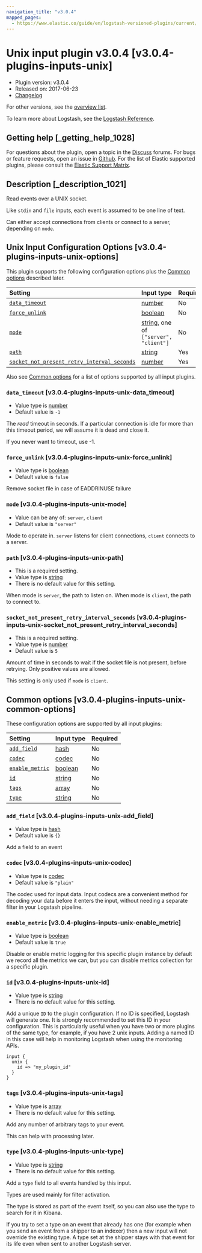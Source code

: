 ```yaml
---
navigation_title: "v3.0.4"
mapped_pages:
  - https://www.elastic.co/guide/en/logstash-versioned-plugins/current/v3.0.4-plugins-inputs-unix.html
---
```


# Unix input plugin v3.0.4 [v3.0.4-plugins-inputs-unix]

* Plugin version: v3.0.4
* Released on: 2017-06-23
* [Changelog](https://github.com/logstash-plugins/logstash-input-unix/blob/v3.0.4/CHANGELOG.md)

For other versions, see the [overview list](input-unix-index.md).

To learn more about Logstash, see the [Logstash Reference](https://www.elastic.co/guide/en/logstash/current/index.html).

## Getting help [_getting_help_1028]

For questions about the plugin, open a topic in the [Discuss](http://discuss.elastic.co) forums. For bugs or feature requests, open an issue in [Github](https://github.com/logstash-plugins/logstash-input-unix). For the list of Elastic supported plugins, please consult the [Elastic Support Matrix](https://www.elastic.co/support/matrix#matrix_logstash_plugins).

## Description [_description_1021]

Read events over a UNIX socket.

Like `stdin` and `file` inputs, each event is assumed to be one line of text.

Can either accept connections from clients or connect to a server, depending on `mode`.

## Unix Input Configuration Options [v3.0.4-plugins-inputs-unix-options]

This plugin supports the following configuration options plus the [Common options](v3-0-4-plugins-inputs-unix.md#v3.0.4-plugins-inputs-unix-common-options) described later.

| Setting | Input type | Required |
| :- | :- | :- |
| [`data_timeout`](v3-0-4-plugins-inputs-unix.md#v3.0.4-plugins-inputs-unix-data_timeout) | [number](/lsr/value-types.md#number) | No |
| [`force_unlink`](v3-0-4-plugins-inputs-unix.md#v3.0.4-plugins-inputs-unix-force_unlink) | [boolean](/lsr/value-types.md#boolean) | No |
| [`mode`](v3-0-4-plugins-inputs-unix.md#v3.0.4-plugins-inputs-unix-mode) | [string](/lsr/value-types.md#string), one of `["server", "client"]` | No |
| [`path`](v3-0-4-plugins-inputs-unix.md#v3.0.4-plugins-inputs-unix-path) | [string](/lsr/value-types.md#string) | Yes |
| [`socket_not_present_retry_interval_seconds`](v3-0-4-plugins-inputs-unix.md#v3.0.4-plugins-inputs-unix-socket_not_present_retry_interval_seconds) | [number](/lsr/value-types.md#number) | Yes |

Also see [Common options](v3-0-4-plugins-inputs-unix.md#v3.0.4-plugins-inputs-unix-common-options) for a list of options supported by all input plugins.

### `data_timeout` [v3.0.4-plugins-inputs-unix-data_timeout]

* Value type is [number](/lsr/value-types.md#number)
* Default value is `-1`

The *read* timeout in seconds. If a particular connection is idle for more than this timeout period, we will assume it is dead and close it.

If you never want to timeout, use -1.

### `force_unlink` [v3.0.4-plugins-inputs-unix-force_unlink]

* Value type is [boolean](/lsr/value-types.md#boolean)
* Default value is `false`

Remove socket file in case of EADDRINUSE failure

### `mode` [v3.0.4-plugins-inputs-unix-mode]

* Value can be any of: `server`, `client`
* Default value is `"server"`

Mode to operate in. `server` listens for client connections, `client` connects to a server.

### `path` [v3.0.4-plugins-inputs-unix-path]

* This is a required setting.
* Value type is [string](/lsr/value-types.md#string)
* There is no default value for this setting.

When mode is `server`, the path to listen on. When mode is `client`, the path to connect to.

### `socket_not_present_retry_interval_seconds` [v3.0.4-plugins-inputs-unix-socket_not_present_retry_interval_seconds]

* This is a required setting.
* Value type is [number](/lsr/value-types.md#number)
* Default value is `5`

Amount of time in seconds to wait if the socket file is not present, before retrying. Only positive values are allowed.

This setting is only used if `mode` is `client`.

## Common options [v3.0.4-plugins-inputs-unix-common-options]

These configuration options are supported by all input plugins:

| Setting | Input type | Required |
| :- | :- | :- |
| [`add_field`](v3-0-4-plugins-inputs-unix.md#v3.0.4-plugins-inputs-unix-add_field) | [hash](/lsr/value-types.md#hash) | No |
| [`codec`](v3-0-4-plugins-inputs-unix.md#v3.0.4-plugins-inputs-unix-codec) | [codec](/lsr/value-types.md#codec) | No |
| [`enable_metric`](v3-0-4-plugins-inputs-unix.md#v3.0.4-plugins-inputs-unix-enable_metric) | [boolean](/lsr/value-types.md#boolean) | No |
| [`id`](v3-0-4-plugins-inputs-unix.md#v3.0.4-plugins-inputs-unix-id) | [string](/lsr/value-types.md#string) | No |
| [`tags`](v3-0-4-plugins-inputs-unix.md#v3.0.4-plugins-inputs-unix-tags) | [array](/lsr/value-types.md#array) | No |
| [`type`](v3-0-4-plugins-inputs-unix.md#v3.0.4-plugins-inputs-unix-type) | [string](/lsr/value-types.md#string) | No |

### `add_field` [v3.0.4-plugins-inputs-unix-add_field]

* Value type is [hash](/lsr/value-types.md#hash)
* Default value is `{}`

Add a field to an event

### `codec` [v3.0.4-plugins-inputs-unix-codec]

* Value type is [codec](/lsr/value-types.md#codec)
* Default value is `"plain"`

The codec used for input data. Input codecs are a convenient method for decoding your data before it enters the input, without needing a separate filter in your Logstash pipeline.

### `enable_metric` [v3.0.4-plugins-inputs-unix-enable_metric]

* Value type is [boolean](/lsr/value-types.md#boolean)
* Default value is `true`

Disable or enable metric logging for this specific plugin instance by default we record all the metrics we can, but you can disable metrics collection for a specific plugin.

### `id` [v3.0.4-plugins-inputs-unix-id]

* Value type is [string](/lsr/value-types.md#string)
* There is no default value for this setting.

Add a unique `ID` to the plugin configuration. If no ID is specified, Logstash will generate one. It is strongly recommended to set this ID in your configuration. This is particularly useful when you have two or more plugins of the same type, for example, if you have 2 unix inputs. Adding a named ID in this case will help in monitoring Logstash when using the monitoring APIs.

```
input {
  unix {
    id => "my_plugin_id"
  }
}
```

### `tags` [v3.0.4-plugins-inputs-unix-tags]

* Value type is [array](/lsr/value-types.md#array)
* There is no default value for this setting.

Add any number of arbitrary tags to your event.

This can help with processing later.

### `type` [v3.0.4-plugins-inputs-unix-type]

* Value type is [string](/lsr/value-types.md#string)
* There is no default value for this setting.

Add a `type` field to all events handled by this input.

Types are used mainly for filter activation.

The type is stored as part of the event itself, so you can also use the type to search for it in Kibana.

If you try to set a type on an event that already has one (for example when you send an event from a shipper to an indexer) then a new input will not override the existing type. A type set at the shipper stays with that event for its life even when sent to another Logstash server.
